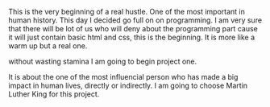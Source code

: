 This is the very beginning of a real hustle. One of the most important in human history. This day I decided go full on on programming. I am very sure that there will be lot of us who will deny about the programming part cause it will just contain basic html and css, this is the beginning. It is more like a warm up but a real one. 

without wasting stamina I am going to begin project one.

It is about the one of the most influencial person who has made a big impact in human lives, directly or indirectly.
I am going to choose Martin Luther King for this project.